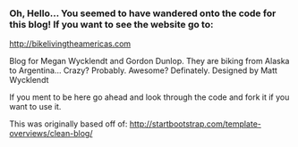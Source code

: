 ### Oh, Hello... You seemed to have wandered onto the code for this blog!  If you want to see the website go to:
http://bikelivingtheamericas.com

Blog for Megan Wycklendt and Gordon Dunlop.  They are biking from Alaska to Argentina... Crazy? Probably.  Awesome? Definately.
Designed by Matt Wycklendt

If you ment to be here go ahead and look through the code and fork it if you want to use it.

This was originally based off of:
http://startbootstrap.com/template-overviews/clean-blog/



